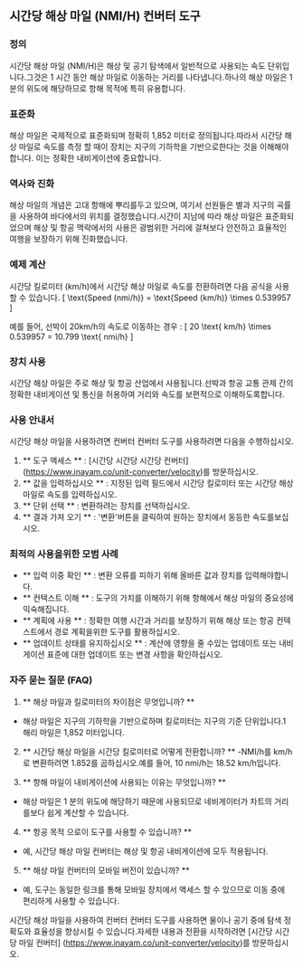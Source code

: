 ## 시간당 해상 마일 (NMI/H) 컨버터 도구

### 정의
시간당 해상 마일 (NMI/H)은 해상 및 공기 탐색에서 일반적으로 사용되는 속도 단위입니다.그것은 1 시간 동안 해상 마일로 이동하는 거리를 나타냅니다.하나의 해상 마일은 1 분의 위도에 해당하므로 항해 목적에 특히 유용합니다.

### 표준화
해상 마일은 국제적으로 표준화되며 정확히 1,852 미터로 정의됩니다.따라서 시간당 해상 마일로 속도를 측정 할 때이 장치는 지구의 기하학을 기반으로한다는 것을 이해해야합니다. 이는 정확한 내비게이션에 중요합니다.

### 역사와 진화
해상 마일의 개념은 고대 항해에 뿌리를두고 있으며, 여기서 선원들은 별과 지구의 곡률을 사용하여 바다에서의 위치를 ​​결정했습니다.시간이 지남에 따라 해상 마일은 표준화되었으며 해상 및 항공 맥락에서의 사용은 광범위한 거리에 걸쳐보다 안전하고 효율적인 여행을 보장하기 위해 진화했습니다.

### 예제 계산
시간당 킬로미터 (km/h)에서 시간당 해상 마일로 속도를 전환하려면 다음 공식을 사용할 수 있습니다.
\[ \text{Speed (nmi/h)} = \text{Speed (km/h)} \times 0.539957 \]

예를 들어, 선박이 20km/h의 속도로 이동하는 경우 :
\[ 20 \text{ km/h} \times 0.539957 = 10.799 \text{ nmi/h} \]

### 장치 사용
시간당 해상 마일은 주로 해상 및 항공 산업에서 사용됩니다.선박과 항공 교통 관제 간의 정확한 내비게이션 및 통신을 허용하여 거리와 속도를 보편적으로 이해하도록합니다.

### 사용 안내서
시간당 해상 마일을 사용하려면 컨버터 컨버터 도구를 사용하려면 다음을 수행하십시오.
1. ** 도구 액세스 ** : [시간당 시간당 시간당 컨버터] (https://www.inayam.co/unit-converter/velocity)를 방문하십시오.
2. ** 값을 입력하십시오 ** : 지정된 입력 필드에서 시간당 킬로미터 또는 시간당 해상 마일로 속도를 입력하십시오.
3. ** 단위 선택 ** : 변환하려는 장치를 선택하십시오.
4. ** 결과 가져 오기 ** : '변환'버튼을 클릭하여 원하는 장치에서 동등한 속도를보십시오.

### 최적의 사용을위한 모범 사례
- ** 입력 이중 확인 ** : 변환 오류를 피하기 위해 올바른 값과 장치를 입력해야합니다.
- ** 컨텍스트 이해 ** : 도구의 가치를 이해하기 위해 항해에서 해상 마일의 중요성에 익숙해집니다.
- ** 계획에 사용 ** : 정확한 여행 시간과 거리를 보장하기 위해 해상 또는 항공 컨텍스트에서 경로 계획을위한 도구를 활용하십시오.
- ** 업데이트 상태를 유지하십시오 ** : 계산에 영향을 줄 수있는 업데이트 또는 내비게이션 표준에 대한 업데이트 또는 변경 사항을 확인하십시오.

### 자주 묻는 질문 (FAQ)

1. ** 해상 마일과 킬로미터의 차이점은 무엇입니까? **
- 해상 마일은 지구의 기하학을 기반으로하며 킬로미터는 지구의 기준 단위입니다.1 해리 마일은 1,852 미터입니다.

2. ** 시간당 해상 마일을 시간당 킬로미터로 어떻게 전환합니까? **
-NMI/h를 km/h로 변환하려면 1.852를 곱하십시오.예를 들어, 10 nmi/h는 18.52 km/h입니다.

3. ** 항해 마일이 내비게이션에 사용되는 이유는 무엇입니까? **
- 해상 마일은 1 분의 위도에 해당하기 때문에 사용되므로 네비게이터가 차트의 거리를보다 쉽게 ​​계산할 수 있습니다.

4. ** 항공 목적 으로이 도구를 사용할 수 있습니까? **
- 예, 시간당 해상 마일 컨버터는 해상 및 항공 내비게이션에 모두 적용됩니다.

5. ** 해상 마일 컨버터의 모바일 버전이 있습니까? **
- 예, 도구는 동일한 링크를 통해 모바일 장치에서 액세스 할 수 있으므로 이동 중에 편리하게 사용할 수 있습니다.

시간당 해상 마일을 사용하여 컨버터 컨버터 도구를 사용하면 물이나 공기 중에 탐색 정확도와 효율성을 향상시킬 수 있습니다.자세한 내용과 전환을 시작하려면 [시간당 시간당 마일 컨버터] (https://www.inayam.co/unit-converter/velocity)를 방문하십시오.